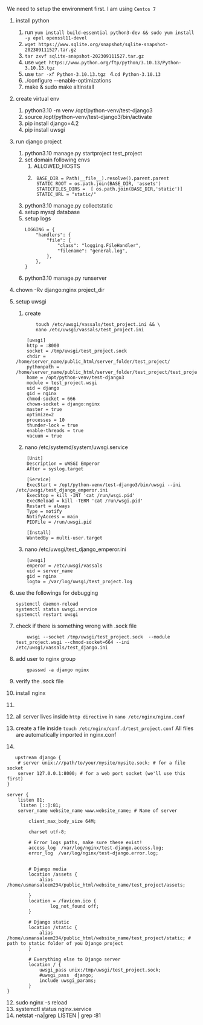 We need to setup the environment first. I am using ```Centos 7```

1. install python
    1. run ``` yum install build-essential python3-dev && sudo yum install -y epel openssl11-devel ```
    2. ```wget https://www.sqlite.org/snapshot/sqlite-snapshot-202309111527.tar.gz```
    3. ```tar zxvf sqlite-snapshot-202309111527.tar.gz```
    4. use ``` wget https://www.python.org/ftp/python/3.10.13/Python-3.10.13.tgz ```
    5. use ```tar -xf Python-3.10.13.tgz ```
    4.``` cd Python-3.10.13 ```
    6. ./configure --enable-optimizations
    7. make & sudo make altinstall

2. create virtual env
    1. python3.10 -m venv /opt/python-venv/test-django3
    2. source /opt/python-venv/test-django3/bin/activate
    3. pip install django=4.2
    4. pip install uwsgi

3. run django project
    1. python3.10 manage.py startproject test_project
    2. set domain following envs
        1. ALLOWED_HOSTS
        2. ```
            BASE_DIR = Path(__file__).resolve().parent.parent
            STATIC_ROOT = os.path.join(BASE_DIR, 'assets')
            STATICFILES_DIRS =  [ os.path.join(BASE_DIR,'static')]
            STATIC_URL = "static/"
            ```
    3. python3.10 manage.py collectstatic
    4. setup mysql database
    5. setup logs
        ```
        LOGGING = {
            "handlers": {
                "file": {
                    "class": "logging.FileHandler",
                    "filename": "general.log",
                },
            },
        }
        ```
    6. python3.10 manage.py runserver


4. chown -Rv django:nginx project_dir
5. setup uwsgi
    1. create
        ```
            touch /etc/uwsgi/vassals/test_project.ini && \
            nano /etc/uwsgi/vassals/test_project.ini
        ```
    ```
        [uwsgi]
        http = :8000
        socket = /tmp/uwsgi/test_project.sock
        chdir = /home/server_name/public_html/server_folder/test_project/
        pythonpath = /home/server_name/public_html/server_folder/test_project/test_project
        home = /opt/python-venv/test-django3
        module = test_project.wsgi
        uid = django
        gid = nginx
        chmod-socket = 666
        chown-socket = django:nginx
        master = true
        optimize=2
        processes = 10
        thunder-lock = true
        enable-threads = true
        vacuum = true

    ```
    2. nano /etc/systemd/system/uwsgi.service
    ```
        [Unit]
        Description = uWSGI Emperor
        After = syslog.target

        [Service]
        ExecStart = /opt/python-venv/test-django3/bin/uwsgi --ini /etc/uwsgi/test_django_emperor.ini
        ExecStop = kill -INT 'cat /run/wsgi.pid'
        ExecReload = kill -TERM 'cat /run/wsgi.pid'
        Restart = always
        Type = notify
        NotifyAccess = main
        PIDFile = /run/uwsgi.pid

        [Install]
        WantedBy = multi-user.target

    ```
    3.  nano /etc/uwsgi/test_django_emperor.ini
    ```
        [uwsgi]
        emperor = /etc/uwsgi/vassals
        uid = server_name
        gid = nginx
        logto = /var/log/uwsgi/test_project.log
    ```

6. use the followings for debugging
    ```
   systemctl daemon-reload
   systemctl status uwsgi.service
   systemctl restart uwsgi
   ```

7. check if there is something wrong with .sock file
    ```
        uwsgi --socket /tmp/uwsgi/test_project.sock  --module test_project.wsgi --chmod-socket=664 --ini /etc/uwsgi/vassals/test_django.ini
    ```

8. add user to nginx group
    ```
        gpasswd -a django nginx
    ```
9. verify the .sock file
10. install nginx

11.
 1. all server lives inside ```http directive``` in ```nano /etc/nginx/nginx.conf```
 2. create a file inside ```touch /etc/nginx/conf.d/test_project.conf``` All files are automatically imported in nginx.conf
 3. 
```
   upstream django {
    # server unix:///path/to/your/mysite/mysite.sock; # for a file socket
    server 127.0.0.1:8000; # for a web port socket (we'll use this first)
}

server {
    listen 81;
     listen [::]:81;
    server_name website_name www.website_name; # Name of server

        client_max_body_size 64M;

        charset utf-8;

        # Error logs paths, make sure these exist!
        access_log  /var/log/nginx/test-django.access.log;
        error_log  /var/log/nginx/test-django.error.log;


        # Django media
        location /assets {
            alias /home/usmansaleem234/public_html/website_name/test_project/assets;

        }
        location = /favicon.ico {
                log_not_found off;
        }

        # Django static
        location /static {
            alias /home/usmansaleem234/public_html/website_name/test_project/static; # path to static folder of you Django project
        }

        # Everything else to Django server
        location / {
            uwsgi_pass unix:/tmp/uwsgi/test_project.sock;
            #uwsgi_pass  django;
            include uwsgi_params;
        }
}
```

12. sudo nginx -s reload
13. systemctl status nginx.service
14. netstat -na|grep LISTEN | grep :81

